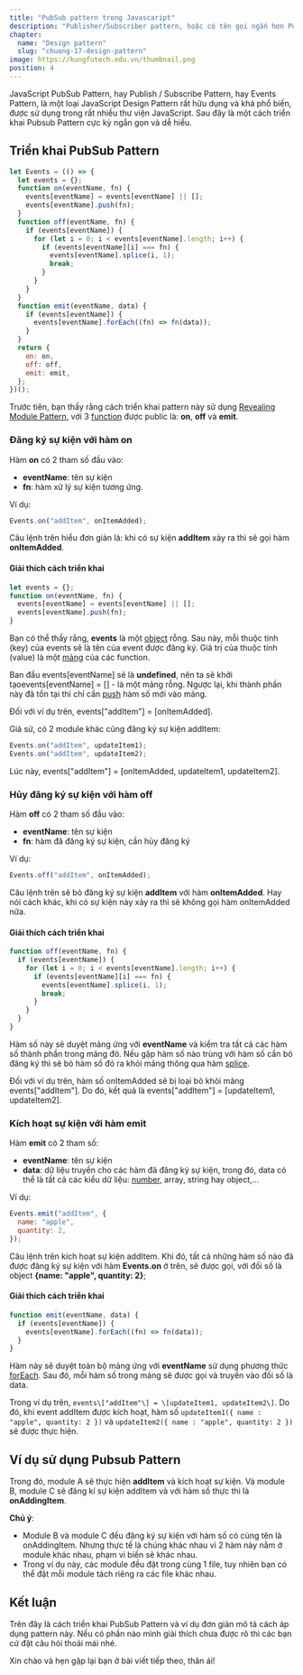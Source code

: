 ```yaml
---
title: "PubSub pattern trong Javascaript"
description: "Publisher/Subscriber pattern, hoặc có tên gọi ngắn hơn PubSub là một pattern giúp chúng ta tạo những module mà có thể giao tiếp với những module khác."
chapter:
  name: "Design pattern"
  slug: "chuong-17-design-pattern"
image: https://kungfutech.edu.vn/thumbnail.png
position: 4
---
```


JavaScript PubSub Pattern, hay Publish / Subscribe Pattern, hay Events Pattern, là một loại JavaScript Design Pattern rất hữu dụng và khá phổ biến, được sử dụng trong rất nhiều thư viện JavaScript. Sau đây là một cách triển khai Pubsub Pattern cực kỳ ngắn gọn và dễ hiểu.

## Triển khai PubSub Pattern

```js
let Events = (() => {
  let events = {};
  function on(eventName, fn) {
    events[eventName] = events[eventName] || [];
    events[eventName].push(fn);
  }
  function off(eventName, fn) {
    if (events[eventName]) {
      for (let i = 0; i < events[eventName].length; i++) {
        if (events[eventName][i] === fn) {
          events[eventName].splice(i, 1);
          break;
        }
      }
    }
  }
  function emit(eventName, data) {
    if (events[eventName]) {
      events[eventName].forEach((fn) => fn(data));
    }
  }
  return {
    on: on,
    off: off,
    emit: emit,
  };
})();
```

Trước tiên, bạn thấy rằng cách triển khai pattern này sử dụng [Revealing Module Pattern](/bai-viet/javascript/module-pattern-trong-javascript/), với 3 [function](/bai-viet/javascript/ham-trong-javascript) được public là: **on**, **off** và **emit**.

### Đăng ký sự kiện với hàm on

Hàm **on** có 2 tham số đầu vào:

- **eventName**: tên sự kiện
- **fn**: hàm xử lý sự kiện tương ứng.

Ví dụ:

```js
Events.on("addItem", onItemAdded);
```

Câu lệnh trên hiểu đơn giản là: khi có sự kiện **addItem** xảy ra thì sẽ gọi hàm **onItemAdded**.

#### Giải thích cách triển khai

```js
let events = {};
function on(eventName, fn) {
  events[eventName] = events[eventName] || [];
  events[eventName].push(fn);
}
```

Bạn có thể thấy rằng, **events** là một [object](/bai-viet/javascript/object-la-gi-object-trong-javascript) rỗng. Sau này, mỗi thuộc tính (key) của events sẽ là tên của event được đăng ký. Giá trị của thuộc tính (value) là một [mảng](/bai-viet/javascript/mang-array-trong-javascript) của các function.

Ban đầu events\[eventName\] sẽ là **undefined**, nên ta sẽ khởi tạoevents\[eventName\] = \[\] - là một mảng rỗng. Ngược lại, khi thành phần này đã tồn tại thì chỉ cần [push](https://developer.mozilla.org/en/docs/Web/JavaScript/Reference/Global_Objects/Array/push) hàm số mới vào mảng.

Đối với ví dụ trên, events\["addItem"\] = \[onItemAdded\].

Giả sử, có 2 module khác cũng đăng ký sự kiện addItem:

```js
Events.on("addItem", updateItem1);
Events.on("addItem", updateItem2);
```

Lúc này, events\["addItem"\] = \[onItemAdded, updateItem1, updateItem2\].

### Hủy đăng ký sự kiện với hàm off

Hàm **off** có 2 tham số đầu vào:

- **eventName**: tên sự kiện
- **fn**: hàm đã đăng ký sự kiện, cần hủy đăng ký

Ví dụ:

```js
Events.off("addItem", onItemAdded);
```

Câu lệnh trên sẽ bỏ đăng ký sự kiện **addItem** với hàm **onItemAdded**. Hay nói cách khác, khi có sự kiện này xảy ra thì sẽ không gọi hàm onItemAdded nữa.

#### Giải thích cách triển khai

```js
function off(eventName, fn) {
  if (events[eventName]) {
    for (let i = 0; i < events[eventName].length; i++) {
      if (events[eventName][i] === fn) {
        events[eventName].splice(i, 1);
        break;
      }
    }
  }
}
```

Hàm số này sẽ duyệt mảng ứng với **eventName** và kiểm tra tất cả các hàm số thành phần trong mảng đó. Nếu gặp hàm số nào trùng với hàm số cần bỏ đăng ký thì sẽ bỏ hàm số đó ra khỏi mảng thông qua hàm [splice](https://developer.mozilla.org/en/docs/Web/JavaScript/Reference/Global_Objects/Array/splice).

Đối với ví dụ trên, hàm số onItemAdded sẽ bị loại bỏ khỏi mảng events\["addItem"\]. Do đó, kết quả là events\["addItem"\] = \[updateItem1, updateItem2\].

### Kích hoạt sự kiện với hàm emit

Hàm **emit** có 2 tham số:

- **eventName**: tên sự kiện
- **data**: dữ liệu truyền cho các hàm đã đăng ký sự kiện, trong đó, data có thể là tất cả các kiểu dữ liệu: [number](/bai-viet/javascript/cac-kieu-du-lieu-trong-javascript), array, string hay object,...

Ví dụ:

```js
Events.emit("addItem", {
  name: "apple",
  quantity: 2,
});
```

Câu lệnh trên kích hoạt sự kiện addItem. Khi đó, tất cả những hàm số nào đã được đăng ký sự kiện với hàm **Events.on** ở trên, sẽ được gọi, với đối số là object **{name: "apple", quantity: 2}**;

#### Giải thích cách triển khai

```js
function emit(eventName, data) {
  if (events[eventName]) {
    events[eventName].forEach((fn) => fn(data));
  }
}
```

Hàm này sẽ duyệt toàn bộ mảng ứng với **eventName** sử dụng phương thức [forEach](/bai-viet/javascript/tim-hieu-ve-foreach-trong-javascript). Sau đó, mỗi hàm số trong mảng sẽ được gọi và truyền vào đối số là data.

Trong ví dụ trên, `events\["addItem"\] = \[updateItem1, updateItem2\]`. Do đó, khi event addItem được kích hoạt, hàm số `updateItem1({ name : "apple", quantity: 2 })` và `updateItem2({ name : "apple", quantity: 2 })` sẽ được thực hiện.

## Ví dụ sử dụng Pubsub Pattern

[](https://codepen.io/completejavascript/pen/MVXWWY)

Trong đó, module A sẽ thực hiện **addItem** và kích hoạt sự kiện. Và module B, module C sẽ đăng kí sự kiện addItem và với hàm số thực thi là **onAddingItem**.

**Chú ý**:

- Module B và module C đều đăng ký sự kiện với hàm số có cùng tên là onAddingItem. Nhưng thực tế là chúng khác nhau vì 2 hàm này nằm ở module khác nhau, phạm vi biến sẽ khác nhau.
- Trong ví dụ này, các module đều đặt trong cùng 1 file, tuy nhiên bạn có thể đặt mỗi module tách riêng ra các file khác nhau.

## Kết luận

Trên đây là cách triển khai PubSub Pattern và ví dụ đơn giản mô tả cách áp dụng pattern này. Nếu có phần nào mình giải thích chưa được rõ thì các bạn cứ đặt câu hỏi thoải mái nhé.

Xin chào và hẹn gặp lại bạn ở bài viết tiếp theo, thân ái!
